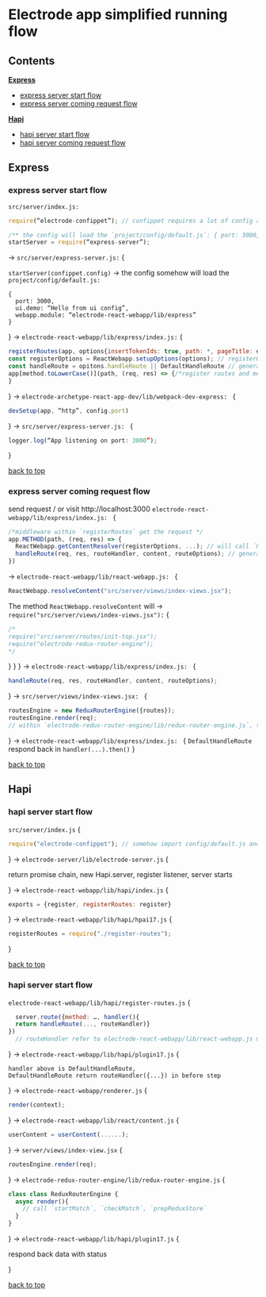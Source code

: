 # Electrode app simplified running flow

<a id="top"></a>

## **Contents**

[**Express**](#1)
  + [express server start flow](#1-1)
  + [express server coming request flow](#1-2)

[**Hapi**](#2)
  + [hapi server start flow](#2-1)
  + [hapi server coming request flow](#2-2)


<a id="1"></a>

## Express

<a id="1-1"></a>

### express server start flow

`src/server/index.js:`
```js
require(“electrode-confippet”); // confippet requires a lot of config and defines the .config will refer to electrode-confippet/config.js

/** the config will load the `project/config/default.js`: { port: 3000, ui.demo: “Hello from ui config”, webapp.module: “electrode-react-webapp/lib/express”} */
startServer = require(“express-server”);
```
&rarr;
`src/server/express-server.js:`
{

  `startServer(confippet.config)` &rarr; the config somehow will load the `project/config/default.js: `

    {
      port: 3000,
      ui.demo: “Hello from ui config”,
      webapp.module: “electrode-react-webapp/lib/express”
    }
} &rarr; `electrode-react-webapp/lib/express/index.js:` {
  ```js
registerRoutes(app, options{insertTokenIds: true, path: *, pageTitle: express-app}, next){
  const registerOptions = ReactWebapp.setupOptions(options); // registerOptions.paths={[path]: {method,...},...}
  const handleRoute = opitons.handleRoute || DefaultHandleRoute // generally will use DefaultHandleRoute
  app[method.toLowerCase()](path, (req, res) => {/*register routes and methods*/});
}
  ```
} &rarr; `electrode-archetype-react-app-dev/lib/webpack-dev-express: ` {
  ```js
  devSetup(app, “http”, config.port)
  ```
} &rarr; `src/server/express-server.js: ` {
  ```js
  logger.log(“App listening on port: 3000”);
  ```
}

[back to top](#top)

<a id="1-2"></a>

### express server coming request flow

send request / or visit http://localhost:3000
`electrode-react-webapp/lib/express/index.js: ` {
```js
/*middleware within `registerRoutes` get the request */
app.METHOD(path, (req, res) => {
  ReactWebapp.getContentResolver(registerOptions, ...); // will call `ReactWebapp.resolveContent`
  handleRoute(req, res, routeHandler, content, routeOptions); // generally `handleRoute` is `DefaultHandleRoute`
})
```
&rarr; `electrode-react-webapp/lib/react-webapp.js: ` {
  ```js
  ReactWebapp.resolveContent("src/server/views/index-views.jsx");
  ```
The method `ReactWebapp.resolveContent` will &rarr; `require("src/server/views/index-views.jsx"):` {
  ```js
  /*
  require("src/server/routes/init-top.jsx");
  require("electrode-redux-router-engine");
  */
  ```
}
}
} &rarr; `electrode-react-webapp/lib/express/index.js: ` {
  ```js
  handleRoute(req, res, routeHandler, content, routeOptions);
  ```
} &rarr; `src/server/views/index-views.jsx: ` {
  ```js
  routesEngine = new ReduxRouterEngine({routes});
  routesEngine.render(req);
  // within `electrode-redux-router-engine/lib/redux-router-engine.js`, the `routesEngine.render` will check and match route, prepReduxStore and return built html content, _renderToString method will replace content in html template
  ```
} &rarr; `electrode-react-webapp/lib/express/index.js: ` {
  `DefaultHandleRoute` respond back in `handler(...).then()`
}


[back to top](#top)


<a id="2"></a>

## Hapi

<a id="2-1"></a>

### hapi server start flow

`src/server/index.js` {
  ```js
  require("electrode-confippet"); // somehow import config/default.js and register plugin “electrode-react-webapp/lib/hapi”
  ```
} &rarr; `electrode-server/lib/electrode-server.js` {

  return promise chain, new Hapi.server, register listener, server starts

} &rarr; `electrode-react-webapp/lib/hapi/index.js` {
  ```js
  exports = {register, registerRoutes: register}
  ```
} &rarr; `electrode-react-webapp/lib/hapi/hpai17.js` {
  ```js
  registerRoutes = require("./register-routes");
  ```
}

[back to top](#top)

<a id="2-2"></a>

### hapi server start flow

`electrode-react-webapp/lib/hapi/register-routes.js` {
  ```js
	server.route({method: …, handler(){
    return handleRoute(..., routeHandler)}
  })
	// routeHandler refer to electrode-react-webapp/lib/react-webapp.js makeRouteHandler
  ```
} &rarr; `electrode-react-webapp/lib/hapi/plugin17.js` {

	handler above is DefaultHandleRoute,
	DefaultHandleRoute return routeHandler({...}) in before step

} &rarr; `electrode-react-webapp/renderer.js` {
  ```js
  render(context);
  ```
} &rarr; `electrode-react-webapp/lib/react/content.js` {
  ```js
  userContent = userContent(......);
  ```
} &rarr; `server/views/index-view.jsx` {
  ```js
routesEngine.render(req);
  ```
} &rarr; `electrode-redux-router-engine/lib/redux-router-engine.js` {
  ```js
  class class ReduxRouterEngine {
    async render(){
      // call `startMatch`, `checkMatch`, `prepReduxStore`
    }
  }
  ```
} &rarr; `electrode-react-webapp/lib/hapi/plugin17.js` {

respond back data with status

}

[back to top](#top)
